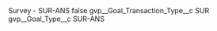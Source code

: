 <?xml version="1.0" encoding="UTF-8"?>
<CustomMetadata xmlns="http://soap.sforce.com/2006/04/metadata" xmlns:xsi="http://www.w3.org/2001/XMLSchema-instance" xmlns:xsd="http://www.w3.org/2001/XMLSchema">
    <label>Survey - SUR-ANS</label>
    <protected>false</protected>
    <values>
        <field>gvp__Goal_Transaction_Type__c</field>
        <value xsi:type="xsd:string">SUR</value>
    </values>
    <values>
        <field>gvp__Goal_Type__c</field>
        <value xsi:type="xsd:string">SUR-ANS</value>
    </values>
</CustomMetadata>
